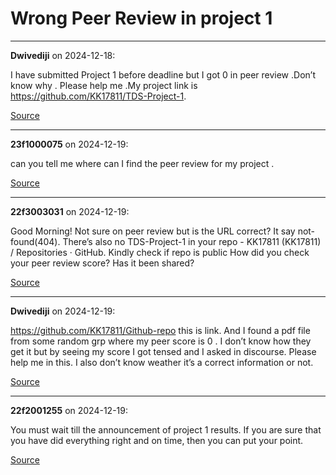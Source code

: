 # Wrong Peer Review in project 1


---

**Dwivediji** on 2024-12-18:

I have submitted Project 1 before deadline but I got 0 in peer review .Don’t know why . Please help me .My project link is https://github.com/KK17811/TDS-Project-1.

[Source](https://discourse.onlinedegree.iitm.ac.in/t/wrong-peer-review-in-project-1/159542/1)

---

**23f1000075** on 2024-12-19:

can you tell me where can I find the peer review for my project .

[Source](https://discourse.onlinedegree.iitm.ac.in/t/wrong-peer-review-in-project-1/159542/2)

---

**22f3003031** on 2024-12-19:

Good Morning!
Not sure on peer review but is the URL correct? It say not-found(404).
There’s also no TDS-Project-1 in your repo - KK17811 (KK17811) / Repositories · GitHub. Kindly check if repo is public
How did you check your peer review score? Has it been shared?

[Source](https://discourse.onlinedegree.iitm.ac.in/t/wrong-peer-review-in-project-1/159542/3)

---

**Dwivediji** on 2024-12-19:

https://github.com/KK17811/Github-repo this is link. And I found a pdf file from some random grp where my peer score is 0 . I don’t know how they get it but by seeing my score I got tensed and I asked in discourse. Please help me in this. I also don’t know weather it’s a correct information or not.

[Source](https://discourse.onlinedegree.iitm.ac.in/t/wrong-peer-review-in-project-1/159542/4)

---

**22f2001255** on 2024-12-19:

You must wait till the announcement of project 1 results. If you are sure that you have did everything right and on time, then you can put your point.

[Source](https://discourse.onlinedegree.iitm.ac.in/t/wrong-peer-review-in-project-1/159542/5)